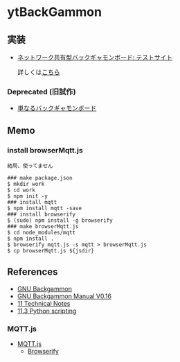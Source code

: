 # ytBackGammon

## 実装

* [ネットワーク共有型バックギャモンボード: テストサイト](http://www.ytani.net:8080/ytbackgammon/)
  
  詳しくは[こちら](app/)

### Deprecated (旧試作)

* [単なるバックギャモンボード](https://ytani01.github.io/ytBackgammon/)


## Memo

### install browserMqtt.js

`結局、使ってません`

```
### make package.json
$ mkdir work
$ cd work
$ npm init -y
### install mqtt
$ npm install mqtt -save
### install browserify
$ (sudo) npm install -g browserify
### make browserMqtt.js
$ cd node_modules/mqtt
$ npm install .
$ browserify mqtt.js -s mqtt > browserMqtt.js
$ cp browserMqtt.js ${jsdir}
```

## References

* [GNU Backgammon](https://www.gnu.org/software/gnubg/)
* [GNU Backgammon Manual  V0.16](https://www.gnu.org/software/gnubg/manual/html_node/)
* [11 Technical Notes](https://www.gnu.org/software/gnubg/manual/html_node/Technical-Notes.html#Technical-Notes)
* [11.3 Python scripting](https://www.gnu.org/software/gnubg/manual/html_node/Python-scripting.html#Python-scripting)

### MQTT.js

* [MQTT.js](https://github.com/mqttjs/MQTT.js)
  - [Browserify](https://github.com/mqttjs/MQTT.js#browserify)
